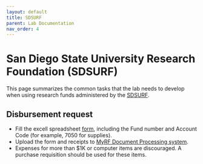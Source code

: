 ```yaml
---
layout: default
title: SDSURF
parent: Lab Documentation
nav_order: 4
---
```


# San Diego State University Research Foundation (SDSURF)

This page summarizes the common tasks that the lab needs to develop when using research funds administered by the [SDSURF](https://foundation.sdsu.edu).

## Disbursement request
+ Fill the excell spreadsheet [form](./purchasing_purch_req_standard.xlsx), including the Fund number and Account Code (for example, 7050 for supplies).
+ Upload the form and receipts to [MyRF Document Processing system](https://myrf.sdsu.edu/prod/f?p=705:LOGIN::::::).
+ Expenses for more than $1K or computer items are discouraged. A purchase requisition should be used for these items.
